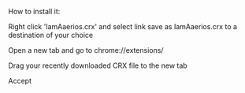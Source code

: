 

How to install it:




Right click 'IamAaerios.crx' and select link save as IamAaerios.crx to a destination of your choice





Open a new tab and go to chrome://extensions/






Drag your recently downloaded CRX file to the new tab






Accept

